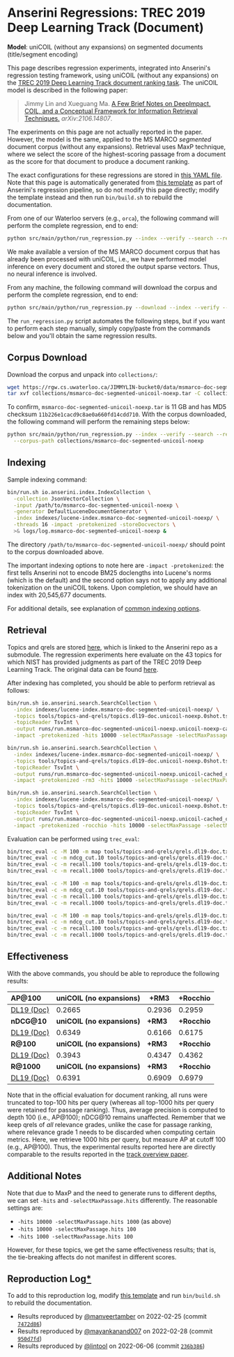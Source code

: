 # Anserini Regressions: TREC 2019 Deep Learning Track (Document)

**Model**: uniCOIL (without any expansions) on segmented documents (title/segment encoding)

This page describes regression experiments, integrated into Anserini's regression testing framework, using uniCOIL (without any expansions) on the [TREC 2019 Deep Learning Track document ranking task](https://trec.nist.gov/data/deep2019.html).
The uniCOIL model is described in the following paper:

> Jimmy Lin and Xueguang Ma. [A Few Brief Notes on DeepImpact, COIL, and a Conceptual Framework for Information Retrieval Techniques.](https://arxiv.org/abs/2106.14807) _arXiv:2106.14807_.

The experiments on this page are not actually reported in the paper.
However, the model is the same, applied to the MS MARCO _segmented_ document corpus (without any expansions).
Retrieval uses MaxP technique, where we select the score of the highest-scoring passage from a document as the score for that document to produce a document ranking.

The exact configurations for these regressions are stored in [this YAML file](../../src/main/resources/regression/dl19-doc-segmented.unicoil-noexp.yaml).
Note that this page is automatically generated from [this template](../../src/main/resources/docgen/templates/dl19-doc-segmented.unicoil-noexp.template) as part of Anserini's regression pipeline, so do not modify this page directly; modify the template instead and then run `bin/build.sh` to rebuild the documentation.

From one of our Waterloo servers (e.g., `orca`), the following command will perform the complete regression, end to end:

```bash
python src/main/python/run_regression.py --index --verify --search --regression dl19-doc-segmented.unicoil-noexp
```

We make available a version of the MS MARCO document corpus that has already been processed with uniCOIL, i.e., we have performed model inference on every document and stored the output sparse vectors.
Thus, no neural inference is involved.

From any machine, the following command will download the corpus and perform the complete regression, end to end:

```bash
python src/main/python/run_regression.py --download --index --verify --search --regression dl19-doc-segmented.unicoil-noexp
```

The `run_regression.py` script automates the following steps, but if you want to perform each step manually, simply copy/paste from the commands below and you'll obtain the same regression results.

## Corpus Download

Download the corpus and unpack into `collections/`:

```bash
wget https://rgw.cs.uwaterloo.ca/JIMMYLIN-bucket0/data/msmarco-doc-segmented-unicoil-noexp.tar -P collections/
tar xvf collections/msmarco-doc-segmented-unicoil-noexp.tar -C collections/
```

To confirm, `msmarco-doc-segmented-unicoil-noexp.tar` is 11 GB and has MD5 checksum `11b226e1cacd9c8ae0a660fd14cdd710`.
With the corpus downloaded, the following command will perform the remaining steps below:

```bash
python src/main/python/run_regression.py --index --verify --search --regression dl19-doc-segmented.unicoil-noexp \
  --corpus-path collections/msmarco-doc-segmented-unicoil-noexp
```

## Indexing

Sample indexing command:

```bash
bin/run.sh io.anserini.index.IndexCollection \
  -collection JsonVectorCollection \
  -input /path/to/msmarco-doc-segmented-unicoil-noexp \
  -generator DefaultLuceneDocumentGenerator \
  -index indexes/lucene-index.msmarco-doc-segmented-unicoil-noexp/ \
  -threads 16 -impact -pretokenized -storeDocvectors \
  >& logs/log.msmarco-doc-segmented-unicoil-noexp &
```

The directory `/path/to/msmarco-doc-segmented-unicoil-noexp/` should point to the corpus downloaded above.

The important indexing options to note here are `-impact -pretokenized`: the first tells Anserini not to encode BM25 doclengths into Lucene's norms (which is the default) and the second option says not to apply any additional tokenization on the uniCOIL tokens.
Upon completion, we should have an index with 20,545,677 documents.

For additional details, see explanation of [common indexing options](../../docs/common-indexing-options.md).

## Retrieval

Topics and qrels are stored [here](https://github.com/castorini/anserini-tools/tree/master/topics-and-qrels), which is linked to the Anserini repo as a submodule.
The regression experiments here evaluate on the 43 topics for which NIST has provided judgments as part of the TREC 2019 Deep Learning Track.
The original data can be found [here](https://trec.nist.gov/data/deep2019.html).

After indexing has completed, you should be able to perform retrieval as follows:

```bash
bin/run.sh io.anserini.search.SearchCollection \
  -index indexes/lucene-index.msmarco-doc-segmented-unicoil-noexp/ \
  -topics tools/topics-and-qrels/topics.dl19-doc.unicoil-noexp.0shot.tsv.gz \
  -topicReader TsvInt \
  -output runs/run.msmarco-doc-segmented-unicoil-noexp.unicoil-noexp-cached_q.topics.dl19-doc.unicoil-noexp.0shot.txt \
  -impact -pretokenized -hits 10000 -selectMaxPassage -selectMaxPassage.delimiter "#" -selectMaxPassage.hits 1000 &

bin/run.sh io.anserini.search.SearchCollection \
  -index indexes/lucene-index.msmarco-doc-segmented-unicoil-noexp/ \
  -topics tools/topics-and-qrels/topics.dl19-doc.unicoil-noexp.0shot.tsv.gz \
  -topicReader TsvInt \
  -output runs/run.msmarco-doc-segmented-unicoil-noexp.unicoil-cached_q+rm3.topics.dl19-doc.unicoil-noexp.0shot.txt \
  -impact -pretokenized -rm3 -hits 10000 -selectMaxPassage -selectMaxPassage.delimiter "#" -selectMaxPassage.hits 1000 &

bin/run.sh io.anserini.search.SearchCollection \
  -index indexes/lucene-index.msmarco-doc-segmented-unicoil-noexp/ \
  -topics tools/topics-and-qrels/topics.dl19-doc.unicoil-noexp.0shot.tsv.gz \
  -topicReader TsvInt \
  -output runs/run.msmarco-doc-segmented-unicoil-noexp.unicoil-cached_q+rocchio.topics.dl19-doc.unicoil-noexp.0shot.txt \
  -impact -pretokenized -rocchio -hits 10000 -selectMaxPassage -selectMaxPassage.delimiter "#" -selectMaxPassage.hits 1000 &
```

Evaluation can be performed using `trec_eval`:

```bash
bin/trec_eval -c -M 100 -m map tools/topics-and-qrels/qrels.dl19-doc.txt runs/run.msmarco-doc-segmented-unicoil-noexp.unicoil-noexp-cached_q.topics.dl19-doc.unicoil-noexp.0shot.txt
bin/trec_eval -c -m ndcg_cut.10 tools/topics-and-qrels/qrels.dl19-doc.txt runs/run.msmarco-doc-segmented-unicoil-noexp.unicoil-noexp-cached_q.topics.dl19-doc.unicoil-noexp.0shot.txt
bin/trec_eval -c -m recall.100 tools/topics-and-qrels/qrels.dl19-doc.txt runs/run.msmarco-doc-segmented-unicoil-noexp.unicoil-noexp-cached_q.topics.dl19-doc.unicoil-noexp.0shot.txt
bin/trec_eval -c -m recall.1000 tools/topics-and-qrels/qrels.dl19-doc.txt runs/run.msmarco-doc-segmented-unicoil-noexp.unicoil-noexp-cached_q.topics.dl19-doc.unicoil-noexp.0shot.txt

bin/trec_eval -c -M 100 -m map tools/topics-and-qrels/qrels.dl19-doc.txt runs/run.msmarco-doc-segmented-unicoil-noexp.unicoil-cached_q+rm3.topics.dl19-doc.unicoil-noexp.0shot.txt
bin/trec_eval -c -m ndcg_cut.10 tools/topics-and-qrels/qrels.dl19-doc.txt runs/run.msmarco-doc-segmented-unicoil-noexp.unicoil-cached_q+rm3.topics.dl19-doc.unicoil-noexp.0shot.txt
bin/trec_eval -c -m recall.100 tools/topics-and-qrels/qrels.dl19-doc.txt runs/run.msmarco-doc-segmented-unicoil-noexp.unicoil-cached_q+rm3.topics.dl19-doc.unicoil-noexp.0shot.txt
bin/trec_eval -c -m recall.1000 tools/topics-and-qrels/qrels.dl19-doc.txt runs/run.msmarco-doc-segmented-unicoil-noexp.unicoil-cached_q+rm3.topics.dl19-doc.unicoil-noexp.0shot.txt

bin/trec_eval -c -M 100 -m map tools/topics-and-qrels/qrels.dl19-doc.txt runs/run.msmarco-doc-segmented-unicoil-noexp.unicoil-cached_q+rocchio.topics.dl19-doc.unicoil-noexp.0shot.txt
bin/trec_eval -c -m ndcg_cut.10 tools/topics-and-qrels/qrels.dl19-doc.txt runs/run.msmarco-doc-segmented-unicoil-noexp.unicoil-cached_q+rocchio.topics.dl19-doc.unicoil-noexp.0shot.txt
bin/trec_eval -c -m recall.100 tools/topics-and-qrels/qrels.dl19-doc.txt runs/run.msmarco-doc-segmented-unicoil-noexp.unicoil-cached_q+rocchio.topics.dl19-doc.unicoil-noexp.0shot.txt
bin/trec_eval -c -m recall.1000 tools/topics-and-qrels/qrels.dl19-doc.txt runs/run.msmarco-doc-segmented-unicoil-noexp.unicoil-cached_q+rocchio.topics.dl19-doc.unicoil-noexp.0shot.txt
```

## Effectiveness

With the above commands, you should be able to reproduce the following results:

| **AP@100**                                                                                                   | **uniCOIL (no expansions)**| **+RM3**  | **+Rocchio**|
|:-------------------------------------------------------------------------------------------------------------|-----------|-----------|-----------|
| [DL19 (Doc)](https://trec.nist.gov/data/deep2019.html)                                                       | 0.2665    | 0.2936    | 0.2959    |
| **nDCG@10**                                                                                                  | **uniCOIL (no expansions)**| **+RM3**  | **+Rocchio**|
| [DL19 (Doc)](https://trec.nist.gov/data/deep2019.html)                                                       | 0.6349    | 0.6166    | 0.6175    |
| **R@100**                                                                                                    | **uniCOIL (no expansions)**| **+RM3**  | **+Rocchio**|
| [DL19 (Doc)](https://trec.nist.gov/data/deep2019.html)                                                       | 0.3943    | 0.4347    | 0.4362    |
| **R@1000**                                                                                                   | **uniCOIL (no expansions)**| **+RM3**  | **+Rocchio**|
| [DL19 (Doc)](https://trec.nist.gov/data/deep2019.html)                                                       | 0.6391    | 0.6909    | 0.6979    |

Note that in the official evaluation for document ranking, all runs were truncated to top-100 hits per query (whereas all top-1000 hits per query were retained for passage ranking).
Thus, average precision is computed to depth 100 (i.e., AP@100); nDCG@10 remains unaffected.
Remember that we keep qrels of _all_ relevance grades, unlike the case for passage ranking, where relevance grade 1 needs to be discarded when computing certain metrics.
Here, we retrieve 1000 hits per query, but measure AP at cutoff 100 (e.g., AP@100).
Thus, the experimental results reported here are directly comparable to the results reported in the [track overview paper](https://arxiv.org/abs/2003.07820).

## Additional Notes

Note that due to MaxP and the need to generate runs to different depths, we can set `-hits` and `-selectMaxPassage.hits` differently.
The reasonable settings are:

+ `-hits 10000 -selectMaxPassage.hits 1000` (as above)
+ `-hits 10000 -selectMaxPassage.hits 100`
+ `-hits 1000 -selectMaxPassage.hits 100`

However, for these topics, we get the same effectiveness results; that is, the tie-breaking affects do not manifest in different scores.

## Reproduction Log[*](../../docs/reproducibility.md)

To add to this reproduction log, modify [this template](../../src/main/resources/docgen/templates/dl19-doc-segmented.unicoil-noexp.template) and run `bin/build.sh` to rebuild the documentation.

+ Results reproduced by [@manveertamber](https://github.com/manveertamber) on 2022-02-25 (commit [`7472d86`](https://github.com/castorini/anserini/commit/7472d862c7311bc8bbd30655c940d6396e27c223))
+ Results reproduced by [@mayankanand007](https://github.com/mayankanand007) on 2022-02-28 (commit [`950d7fd`](https://github.com/castorini/anserini/commit/950d7fd88dbb87f39e9c1f6ccf9e41cbb6f04f36))
+ Results reproduced by [@lintool](https://github.com/lintool) on 2022-06-06 (commit [`236b386`](https://github.com/castorini/anserini/commit/236b386ddc11d292b4b736162b59488a02236d6c))
